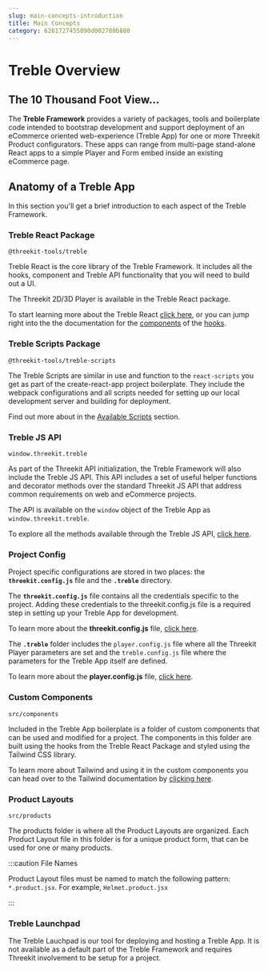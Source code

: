 ```yaml
---
slug: main-concepts-introduction
title: Main Concepts
category: 6261727455090d002780b880
---
```


# Treble Overview

## The 10 Thousand Foot View...

The **Treble Framework** provides a variety of packages, tools and boilerplate code intended to bootstrap development and support deployment of an eCommerce oriented web-experience (Treble App) for one or more Threekit Product configurators. These apps can range from multi-page stand-alone React apps to a simple Player and Form embed inside an existing eCommerce page.

## Anatomy of a Treble App

In this section you'll get a brief introduction to each aspect of the Treble Framework.

### Treble React Package

`@threekit-tools/treble`

Treble React is the core library of the Treble Framework. It includes all the hooks, component and Treble API functionality that you will need to build out a UI.

The Threekit 2D/3D Player is available in the Treble React package.

To start learning more about the Treble React [click here](main-concepts-treble-react), or you can jump right into the the documentation for the [components](components-overview) of the [hooks](hooks-overview).

### Treble Scripts Package

`@threekit-tools/treble-scripts`

The Treble Scripts are similar in use and function to the `react-scripts` you get as part of the create-react-app project boilerplate. They include the webpack configurations and all scripts needed for setting up our local development server and building for deployment.

Find out more about in the [Available Scripts](main-concepts-scripts) section.

### Treble JS API

`window.threekit.treble`

As part of the Threekit API initialization, the Treble Framework will also include the Treble JS API. This API includes a set of useful helper functions and decorator methods over the standard Threekit JS API that address common requirements on web and eCommerce projects.

The API is available on the `window` object of the Treble App as `window.threekit.treble`.

To explore all the methods available through the Treble JS API, [click here](treble-js-overview).

### Project Config

Project specific configurations are stored in two places: the **`threekit.config.js`** file and the **`.treble`** directory.

The **`threekit.config.js`** file contains all the credentials specific to the project. Adding these credentials to the threekit.config.js file is a required step in setting up your Treble App for development.

To learn more about the **threekit.config.js** file, [click here](main-concepts-threekit-config).

The **`.treble`** folder includes the `player.config.js` file where all the Threekit Player parameters are set and the `treble.config.js` file where the parameters for the Treble App itself are defined.

To learn more about the **player.config.js** file, [click here](main-concepts-player-config).

### Custom Components

`src/components`

Included in the Treble App boilerplate is a folder of custom components that can be used and modified for a project. The components in this folder are built using the hooks from the Treble React Package and styled using the Tailwind CSS library.

To learn more about Tailwind and using it in the custom components you can head over to the Tailwind documentation by [clicking here](https://tailwindcss.com/).

### Product Layouts

`src/products`

The products folder is where all the Product Layouts are organized. Each Product Layout file in this folder is for a unique product form, that can be used for one or many products.

:::caution File Names

Product Layout files must be named to match the following pattern: `*.product.jsx`. For example, `Helmet.product.jsx`

:::

### Treble Launchpad

The Treble Lauchpad is our tool for deploying and hosting a Treble App. It is not available as a default part of the Treble Framework and requires Threekit involvement to be setup for a project.

